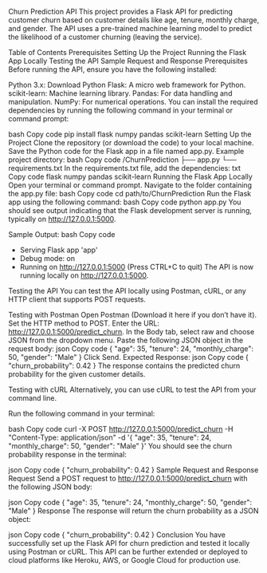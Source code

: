 Churn Prediction API
This project provides a Flask API for predicting customer churn based on customer details like age, tenure, monthly charge, and gender. The API uses a pre-trained machine learning model to predict the likelihood of a customer churning (leaving the service).

Table of Contents
Prerequisites
Setting Up the Project
Running the Flask App Locally
Testing the API
Sample Request and Response
Prerequisites
Before running the API, ensure you have the following installed:

Python 3.x: Download Python
Flask: A micro web framework for Python.
scikit-learn: Machine learning library.
Pandas: For data handling and manipulation.
NumPy: For numerical operations.
You can install the required dependencies by running the following command in your terminal or command prompt:

bash
Copy code
pip install flask numpy pandas scikit-learn
Setting Up the Project
Clone the repository (or download the code) to your local machine.
Save the Python code for the Flask app in a file named app.py.
Example project directory:
bash
Copy code
/ChurnPrediction
    ├── app.py
    └── requirements.txt
In the requirements.txt file, add the dependencies:
txt
Copy code
flask
numpy
pandas
scikit-learn
Running the Flask App Locally
Open your terminal or command prompt.
Navigate to the folder containing the app.py file:
bash
Copy code
cd path/to/ChurnPrediction
Run the Flask app using the following command:
bash
Copy code
python app.py
You should see output indicating that the Flask development server is running, typically on http://127.0.0.1:5000.

Sample Output:
bash
Copy code
 * Serving Flask app 'app'
 * Debug mode: on
 * Running on http://127.0.0.1:5000 (Press CTRL+C to quit)
The API is now running locally on http://127.0.0.1:5000.

Testing the API
You can test the API locally using Postman, cURL, or any HTTP client that supports POST requests.

Testing with Postman
Open Postman (Download it here if you don’t have it).
Set the HTTP method to POST.
Enter the URL: http://127.0.0.1:5000/predict_churn.
In the Body tab, select raw and choose JSON from the dropdown menu.
Paste the following JSON object in the request body:
json
Copy code
{
  "age": 35,
  "tenure": 24,
  "monthly_charge": 50,
  "gender": "Male"
}
Click Send.
Expected Response:
json
Copy code
{
  "churn_probability": 0.42
}
The response contains the predicted churn probability for the given customer details.

Testing with cURL
Alternatively, you can use cURL to test the API from your command line.

Run the following command in your terminal:

bash
Copy code
curl -X POST http://127.0.0.1:5000/predict_churn -H "Content-Type: application/json" -d '{
  "age": 35,
  "tenure": 24,
  "monthly_charge": 50,
  "gender": "Male"
}'
You should see the churn probability response in the terminal:

json
Copy code
{
  "churn_probability": 0.42
}
Sample Request and Response
Request
Send a POST request to http://127.0.0.1:5000/predict_churn with the following JSON body:

json
Copy code
{
  "age": 35,
  "tenure": 24,
  "monthly_charge": 50,
  "gender": "Male"
}
Response
The response will return the churn probability as a JSON object:

json
Copy code
{
  "churn_probability": 0.42
}
Conclusion
You have successfully set up the Flask API for churn prediction and tested it locally using Postman or cURL. This API can be further extended or deployed to cloud platforms like Heroku, AWS, or Google Cloud for production use.